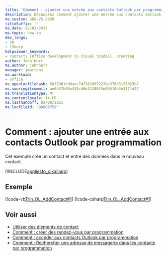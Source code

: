 ```yaml
---
title: 'Comment : ajouter une entrée aux contacts Outlook par programmation'
description: Découvrez comment ajouter une entrée aux contacts Outlook par programmation. Cet exemple crée un contact et entre des données dans le nouveau contact.
ms.custom: SEO-VS-2020
titleSuffix: ''
ms.date: 02/02/2017
ms.topic: how-to
dev_langs:
- VB
- CSharp
helpviewer_keywords:
- contacts [Office development in Visual Studio], creating
author: John-Hart
ms.author: johnhart
manager: jmartens
ms.workload:
- office
ms.openlocfilehash: 58f7981cddaec747382097222be378d3197023b7
ms.sourcegitcommit: ae6d47b09a439cd0e13180f5e89510e3e347fd47
ms.translationtype: MT
ms.contentlocale: fr-FR
ms.lasthandoff: 02/08/2021
ms.locfileid: "99903759"
---
```

# <a name="how-to-programmatically-add-an-entry-to-outlook-contacts"></a>Comment : ajouter une entrée aux contacts Outlook par programmation
  Cet exemple crée un contact et entre des données dans le nouveau contact.

 [!INCLUDE[appliesto_olkallapp](../vsto/includes/appliesto-olkallapp-md.md)]

## <a name="example"></a>Exemple
 [!code-vb[Trin_OL_AddContact#1](../vsto/codesnippet/VisualBasic/Trin_OL_AddContact/thisaddin.vb#1)]
 [!code-csharp[Trin_OL_AddContact#1](../vsto/codesnippet/CSharp/Trin_OL_AddContact/thisaddin.cs#1)]

## <a name="see-also"></a>Voir aussi
- [Utiliser des éléments de contact](../vsto/working-with-contact-items.md)
- [Comment : créer des rendez-vous par programmation](../vsto/how-to-programmatically-create-appointments.md)
- [Comment : accéder aux contacts Outlook par programmation](../vsto/how-to-programmatically-access-outlook-contacts.md)
- [Comment : Rechercher une adresse de messagerie dans les contacts par programmation](../vsto/how-to-programmatically-search-for-an-e-mail-address-in-contacts.md)
